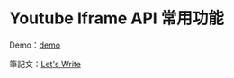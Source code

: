 # Youtube Iframe API 常用功能

Demo：[demo](https://letswritetw.github.io/letswrite-youtube-iframe-api/)

筆記文：[Let's Write](https://www.letswrite.tw/youtube-iframe-api/)

